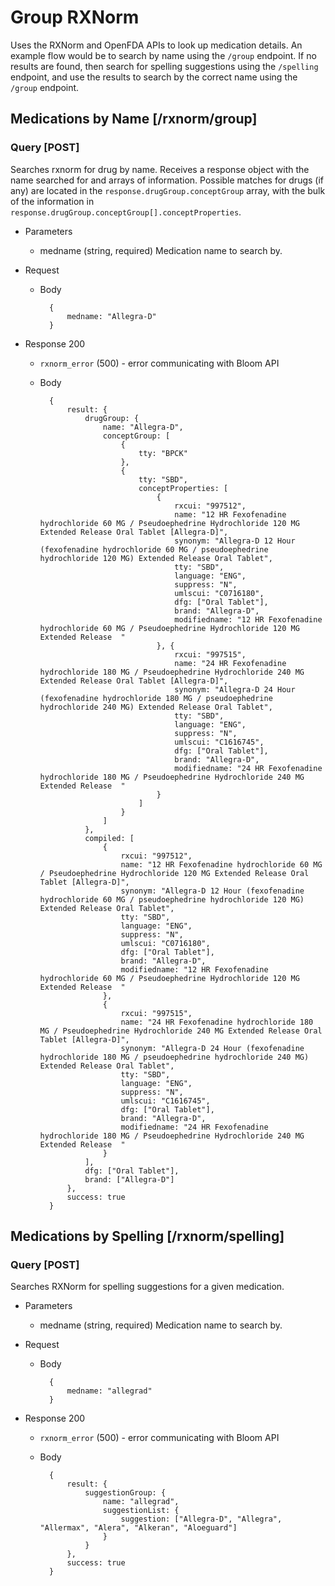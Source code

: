 # Group RXNorm
Uses the RXNorm and OpenFDA APIs to look up medication details. An example flow would be to search
by name using the `/group` endpoint. If no results are found, then search for spelling suggestions
using the `/spelling` endpoint, and use the results to search by the correct name using the `/group`
endpoint.

## Medications by Name [/rxnorm/group]
### Query [POST]
Searches rxnorm for drug by name. Receives a response object with the name searched for and arrays
of information. Possible matches for drugs (if any) are located in the
`response.drugGroup.conceptGroup` array, with the bulk of the information in 
`response.drugGroup.conceptGroup[].conceptProperties`.

+ Parameters
    + medname (string, required)
        Medication name to search by.

+ Request
    + Body

            {
                medname: "Allegra-D"
            }

+ Response 200
    + `rxnorm_error` (500) - error communicating with Bloom API

    + Body

            {
                result: {
                    drugGroup: {
                        name: "Allegra-D",
                        conceptGroup: [
                            {
                                tty: "BPCK"
                            },
                            {
                                tty: "SBD",
                                conceptProperties: [
                                    {
                                        rxcui: "997512",
                                        name: "12 HR Fexofenadine hydrochloride 60 MG / Pseudoephedrine Hydrochloride 120 MG Extended Release Oral Tablet [Allegra-D]",
                                        synonym: "Allegra-D 12 Hour (fexofenadine hydrochloride 60 MG / pseudoephedrine hydrochloride 120 MG) Extended Release Oral Tablet",
                                        tty: "SBD",
                                        language: "ENG",
                                        suppress: "N",
                                        umlscui: "C0716180",
                                        dfg: ["Oral Tablet"],
                                        brand: "Allegra-D",
                                        modifiedname: "12 HR Fexofenadine hydrochloride 60 MG / Pseudoephedrine Hydrochloride 120 MG Extended Release  "
                                    }, {
                                        rxcui: "997515",
                                        name: "24 HR Fexofenadine hydrochloride 180 MG / Pseudoephedrine Hydrochloride 240 MG Extended Release Oral Tablet [Allegra-D]",
                                        synonym: "Allegra-D 24 Hour (fexofenadine hydrochloride 180 MG / pseudoephedrine hydrochloride 240 MG) Extended Release Oral Tablet",
                                        tty: "SBD",
                                        language: "ENG",
                                        suppress: "N",
                                        umlscui: "C1616745",
                                        dfg: ["Oral Tablet"],
                                        brand: "Allegra-D",
                                        modifiedname: "24 HR Fexofenadine hydrochloride 180 MG / Pseudoephedrine Hydrochloride 240 MG Extended Release  "
                                    }
                                ]
                            }
                        ]
                    },
                    compiled: [
                        {
                            rxcui: "997512",
                            name: "12 HR Fexofenadine hydrochloride 60 MG / Pseudoephedrine Hydrochloride 120 MG Extended Release Oral Tablet [Allegra-D]",
                            synonym: "Allegra-D 12 Hour (fexofenadine hydrochloride 60 MG / pseudoephedrine hydrochloride 120 MG) Extended Release Oral Tablet",
                            tty: "SBD",
                            language: "ENG",
                            suppress: "N",
                            umlscui: "C0716180",
                            dfg: ["Oral Tablet"],
                            brand: "Allegra-D",
                            modifiedname: "12 HR Fexofenadine hydrochloride 60 MG / Pseudoephedrine Hydrochloride 120 MG Extended Release  "
                        },
                        {
                            rxcui: "997515",
                            name: "24 HR Fexofenadine hydrochloride 180 MG / Pseudoephedrine Hydrochloride 240 MG Extended Release Oral Tablet [Allegra-D]",
                            synonym: "Allegra-D 24 Hour (fexofenadine hydrochloride 180 MG / pseudoephedrine hydrochloride 240 MG) Extended Release Oral Tablet",
                            tty: "SBD",
                            language: "ENG",
                            suppress: "N",
                            umlscui: "C1616745",
                            dfg: ["Oral Tablet"],
                            brand: "Allegra-D",
                            modifiedname: "24 HR Fexofenadine hydrochloride 180 MG / Pseudoephedrine Hydrochloride 240 MG Extended Release  "
                        }
                    ],
                    dfg: ["Oral Tablet"],
                    brand: ["Allegra-D"]
                },
                success: true
            }

## Medications by Spelling [/rxnorm/spelling]
### Query [POST]
Searches RXNorm for spelling suggestions for a given medication.

+ Parameters
    + medname (string, required)
        Medication name to search by.

+ Request
    + Body

            {
                medname: "allegrad"
            }

+ Response 200
    + `rxnorm_error` (500) - error communicating with Bloom API

    + Body

            {
                result: {
                    suggestionGroup: {
                        name: "allegrad",
                        suggestionList: {
                            suggestion: ["Allegra-D", "Allegra", "Allermax", "Alera", "Alkeran", "Aloeguard"]
                        }
                    }
                },
                success: true
            }
